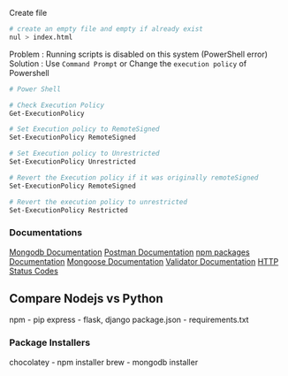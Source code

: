 
Create file
```sh
# create an empty file and empty if already exist
nul > index.html
```


Problem : Running scripts is disabled on this system (PowerShell error)
Solution : Use `Command Prompt`  or Change the `execution policy` of Powershell


```sh
# Power Shell

# Check Execution Policy
Get-ExecutionPolicy

# Set Execution policy to RemoteSigned
Set-ExecutionPolicy RemoteSigned

# Set Execution policy to Unrestricted
Set-ExecutionPolicy Unrestricted

# Revert the Execution policy if it was originally remoteSigned
Set-ExecutionPolicy RemoteSigned

# Revert the execution policy to unrestricted
Set-ExecutionPolicy Restricted
```

### Documentations
[Mongodb Documentation](https://www.mongodb.com/docs/manual/)
[Postman Documentation](https://learning.postman.com/docs/getting-started/overview/)
[npm packages Documentation](https://www.npmjs.com/package)
[Mongoose Documentation](https://mongoosejs.com/docs/)
[Validator Documentation](https://www.npmjs.com/package/validator) 
[HTTP Status Codes](https://developer.mozilla.org/en-US/docs/Web/HTTP/Status)
## Compare Nodejs vs Python
npm - pip
express - flask, django
package.json - requirements.txt


### Package Installers
chocolatey - npm installer
brew - mongodb installer